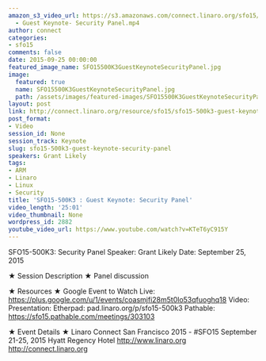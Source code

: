 ```yaml
---
amazon_s3_video_url: https://s3.amazonaws.com/connect.linaro.org/sfo15/Videos/09-25-Friday/SFO15-500K3
  - Guest Keynote- Security Panel.mp4
author: connect
categories:
- sfo15
comments: false
date: 2015-09-25 00:00:00
featured_image_name: SFO15500K3GuestKeynoteSecurityPanel.jpg
image:
  featured: true
  name: SFO15500K3GuestKeynoteSecurityPanel.jpg
  path: /assets/images/featured-images/SFO15500K3GuestKeynoteSecurityPanel.jpg
layout: post
link: http://connect.linaro.org/resource/sfo15/sfo15-500k3-guest-keynote-security-panel/
post_format:
- Video
session_id: None
session_track: Keynote
slug: sfo15-500k3-guest-keynote-security-panel
speakers: Grant Likely
tags:
- ARM
- Linaro
- Linux
- Security
title: 'SFO15-500K3 : Guest Keynote: Security Panel'
video_length: '25:01'
video_thumbnail: None
wordpress_id: 2882
youtube_video_url: https://www.youtube.com/watch?v=KTeT6yC915Y
---
```


SFO15-500K3: Security Panel
Speaker: Grant Likely
Date: September 25, 2015

★ Session Description ★
Panel discussion

★ Resources ★ 
Google Event to Watch Live:  https://plus.google.com/u/1/events/coasmjfi28m5t0lo53qfuoghq18 
Video: 
Presentation:
Etherpad: pad.linaro.org/p/sfo15-500k3 
Pathable: https://sfo15.pathable.com/meetings/303103      

★ Event Details ★ 
Linaro Connect San Francisco 2015 - #SFO15 
September 21-25, 2015 
Hyatt Regency Hotel 
http://www.linaro.org
http://connect.linaro.org